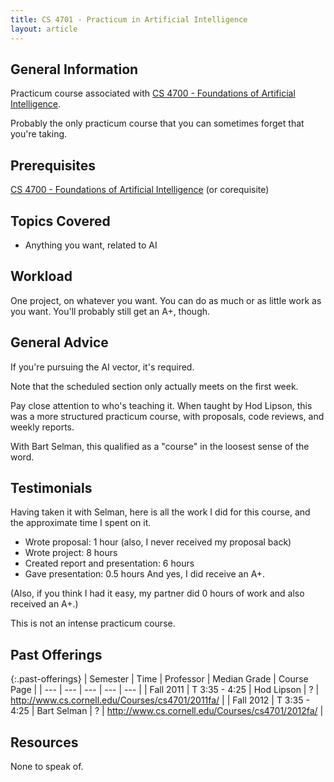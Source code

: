 ```yaml
---
title: CS 4701 - Practicum in Artificial Intelligence
layout: article
---
```


## General Information

Practicum course associated with [CS 4700 - Foundations of Artificial Intelligence](https://github.com/mrkev/Official-CS-Wiki/blob/master/classes/CS4700.md).

Probably the only practicum course that you can sometimes forget that you're taking.

## Prerequisites

[CS 4700 - Foundations of Artificial Intelligence](https://github.com/mrkev/Official-CS-Wiki/blob/master/classes/CS4700.md) (or corequisite)

## Topics Covered

 - Anything you want, related to AI

## Workload

One project, on whatever you want. You can do as much or as little work as you want. You'll probably still get an A+, though.

## General Advice

If you're pursuing the AI vector, it's required.

Note that the scheduled section only actually meets on the first week.

Pay close attention to who's teaching it. When taught by Hod Lipson, this was a more structured practicum course, with proposals, code reviews, and weekly reports.

With Bart Selman, this qualified as a "course" in the loosest sense of the word.

## Testimonials

Having taken it with Selman, here is all the work I did for this course, and the approximate time I spent on it.

 -  Wrote proposal: 1 hour (also, I never received my proposal back)
 -  Wrote project: 8 hours
 -  Created report and presentation: 6 hours
 -  Gave presentation: 0.5 hours
And yes, I did receive an A+.

(Also, if you think I had it easy, my partner did 0 hours of work and also received an A+.)

This is not an intense practicum course.

## Past Offerings

{:.past-offerings}
| Semester | Time | Professor | Median Grade | Course Page |
| --- | --- | --- | --- | --- |
| Fall 2011 | T 3:35 - 4:25 | Hod Lipson | ? | http://www.cs.cornell.edu/Courses/cs4701/2011fa/ |
| Fall 2012 | T 3:35 - 4:25 | Bart Selman | ? | http://www.cs.cornell.edu/Courses/cs4701/2012fa/ |

## Resources

None to speak of.
